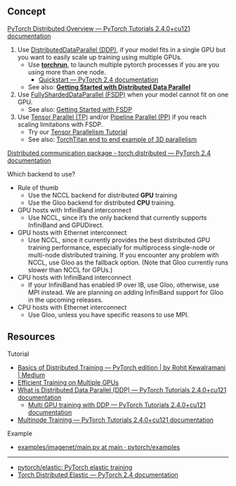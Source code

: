 
## Concept

[PyTorch Distributed Overview — PyTorch Tutorials 2.4.0+cu121 documentation](https://pytorch.org/tutorials/beginner/dist_overview.html)

1. Use [DistributedDataParallel (DDP)](https://pytorch.org/docs/stable/notes/ddp.html), if your model fits in a single GPU but you want to easily scale up training using multiple GPUs.
    - Use [**torchrun**](https://pytorch.org/docs/stable/elastic/run.html), to launch multiple pytorch processes if you are you using more than one node.
      - [Quickstart — PyTorch 2.4 documentation](https://pytorch.org/docs/stable/elastic/quickstart.html)
    - See also: [**Getting Started with Distributed Data Parallel**](https://pytorch.org/tutorials/intermediate/ddp_tutorial.html)
2. Use [FullyShardedDataParallel (FSDP)](https://pytorch.org/docs/stable/fsdp.html) when your model cannot fit on one GPU.
    - See also: [Getting Started with FSDP](https://pytorch.org/tutorials/intermediate/FSDP_tutorial.html)
3. Use [Tensor Parallel (TP)](https://pytorch.org/docs/stable/distributed.tensor.parallel.html) and/or [Pipeline Parallel (PP)](https://pytorch.org/docs/main/distributed.pipelining.html) if you reach scaling limitations with FSDP.
    - Try our [Tensor Parallelism Tutorial](https://pytorch.org/tutorials/intermediate/TP_tutorial.html)
    - See also: [TorchTitan end to end example of 3D parallelism](https://github.com/pytorch/torchtitan)

[Distributed communication package - torch.distributed — PyTorch 2.4 documentation](https://pytorch.org/docs/stable/distributed.html)

Which backend to use?

- Rule of thumb
    - Use the NCCL backend for distributed **GPU** training
    - Use the Gloo backend for distributed **CPU** training.
- GPU hosts with InfiniBand interconnect
    - Use NCCL, since it’s the only backend that currently supports InfiniBand and GPUDirect.
- GPU hosts with Ethernet interconnect
    - Use NCCL, since it currently provides the best distributed GPU training performance, especially for multiprocess single-node or multi-node distributed training. If you encounter any problem with NCCL, use Gloo as the fallback option. (Note that Gloo currently runs slower than NCCL for GPUs.)
- CPU hosts with InfiniBand interconnect
    - If your InfiniBand has enabled IP over IB, use Gloo, otherwise, use MPI instead. We are planning on adding InfiniBand support for Gloo in the upcoming releases.
- CPU hosts with Ethernet interconnect
    - Use Gloo, unless you have specific reasons to use MPI.

## Resources

Tutorial

- [Basics of Distributed Training — PyTorch edition | by Rohit Kewalramani | Medium](https://medium.com/@rohit.k/basics-of-distributed-training-pytorch-edition-5cbd8fb06bf8)
- [Efficient Training on Multiple GPUs](https://huggingface.co/docs/transformers/perf_train_gpu_many)
- [What is Distributed Data Parallel (DDP) — PyTorch Tutorials 2.4.0+cu121 documentation](https://pytorch.org/tutorials/beginner/ddp_series_theory.html)
  - [Multi GPU training with DDP — PyTorch Tutorials 2.4.0+cu121 documentation](https://pytorch.org/tutorials/beginner/ddp_series_multigpu.html)
- [Multinode Training — PyTorch Tutorials 2.4.0+cu121 documentation](https://pytorch.org/tutorials/intermediate/ddp_series_multinode.html)

Example

- [examples/imagenet/main.py at main · pytorch/examples](https://github.com/pytorch/examples/blob/26de41904319c7094afc53a3ee809de47112d387/imagenet/main.py#L136C17-L141)

---

- [pytorch/elastic: PyTorch elastic training](https://github.com/pytorch/elastic)
- [Torch Distributed Elastic — PyTorch 2.4 documentation](https://pytorch.org/docs/stable/distributed.elastic.html)
